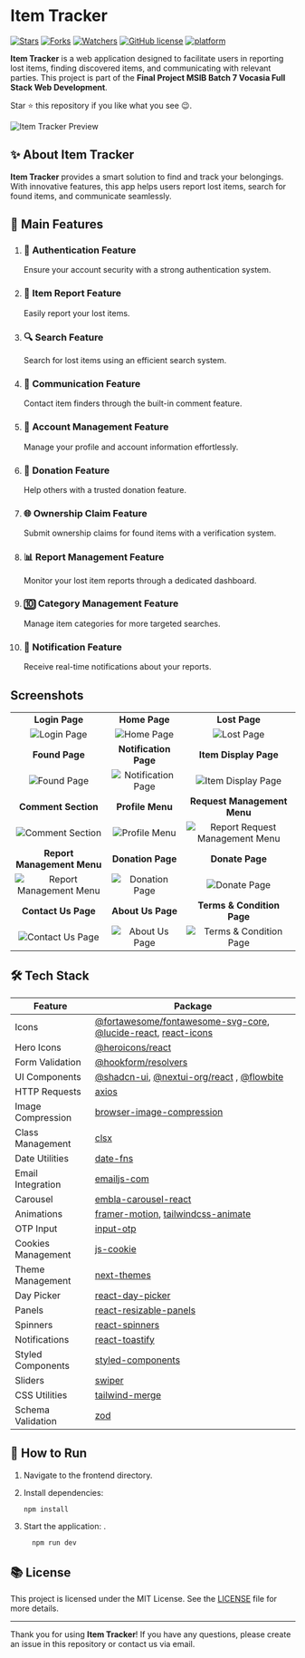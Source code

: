 ﻿# Item Tracker

[![Stars](https://img.shields.io/github/stars/capstone-project-vocasia-group-5/frontend-item-tracker.svg)](https://github.com/capstone-project-vocasia-group-5/frontend-item-tracker/stargazers)
[![Forks](https://img.shields.io/github/forks/capstone-project-vocasia-group-5/frontend-item-tracker.svg)](https://github.com/capstone-project-vocasia-group-5/frontend-item-tracker/network/members)
[![Watchers](https://img.shields.io/github/watchers/capstone-project-vocasia-group-5/frontend-item-tracker.svg)](https://github.com/capstone-project-vocasia-group-5/frontend-item-tracker/watchers)
[![GitHub license](https://img.shields.io/badge/License-MIT-blue.svg)](https://github.com/capstone-project-vocasia-group-5/frontend-item-tracker/blob/main/LICENSE)
[![platform](https://img.shields.io/badge/platform-MERN-blue.svg)](https://mern.io/)

**Item Tracker** is a web application designed to facilitate users in reporting lost items, finding discovered items, and communicating with relevant parties. This project is part of the **Final Project MSIB Batch 7 Vocasia Full Stack Web Development**.

Star ⭐ this repository if you like what you see 😉.

![Item Tracker Preview](https://s3-alpha-sig.figma.com/img/f912/c15e/6626a499fb9fc152b84c0550291f7c2c?Expires=1735516800&Key-Pair-Id=APKAQ4GOSFWCVNEHN3O4&Signature=I2unOfzfx3yLVPYxYToqXuXyYzVu-qkf-ikyS4h1cuXjK-h6LTA0odHIjnyMD4UHno59ntn27C1ZT~KUvtXI7XcWN1VWUXOmTMIFaz9BTX4oJo466a8K-CuunsQiiCg-0POeKeUlCfjgu24iHie7Ee7-uqPiprr33uUxNrI9fi4NuRUz1zwemy~R2F-5igYyUdO7NcQKJccAbLHdk4uYTFxjL8UYhQxx4fgOzBEqBqMqIPD7i2Dq6YENeDxFwBDLDTwXFpNc5BlCYcT553I7Z6wR~z5EpIXZT-2f0T2nCm7bLgSaDnFFwObEeQCLMabRDxDRbNdZrMQq1QVy58pEaA__)

## ✨ About Item Tracker

**Item Tracker** provides a smart solution to find and track your belongings. With innovative features, this app helps users report lost items, search for found items, and communicate seamlessly.

## 🏦 Main Features

1. ### 🔐 Authentication Feature

   Ensure your account security with a strong authentication system.

2. ### 📃 Item Report Feature

   Easily report your lost items.

3. ### 🔍 Search Feature

   Search for lost items using an efficient search system.

4. ### 💬 Communication Feature

   Contact item finders through the built-in comment feature.

5. ### 🔧 Account Management Feature

   Manage your profile and account information effortlessly.

6. ### 🙌 Donation Feature

   Help others with a trusted donation feature.

7. ### 🌐 Ownership Claim Feature

   Submit ownership claims for found items with a verification system.

8. ### 📊 Report Management Feature

   Monitor your lost item reports through a dedicated dashboard.

9. ### 🔟 Category Management Feature

   Manage item categories for more targeted searches.

10. ### 🔔 Notification Feature
    Receive real-time notifications about your reports.

## Screenshots

|                                                                                                                                                                                                                                                                                                                                                                                                                                                                                                                                 |                                                                                                                                                                                                                                                                                                                                                                                                                                                                                                                            |                                                                                                                                                                                                                                                                                                                                                                                                                                                                                                                                         |
| :-----------------------------------------------------------------------------------------------------------------------------------------------------------------------------------------------------------------------------------------------------------------------------------------------------------------------------------------------------------------------------------------------------------------------------------------------------------------------------------------------------------------------------: | :------------------------------------------------------------------------------------------------------------------------------------------------------------------------------------------------------------------------------------------------------------------------------------------------------------------------------------------------------------------------------------------------------------------------------------------------------------------------------------------------------------------------: | :-------------------------------------------------------------------------------------------------------------------------------------------------------------------------------------------------------------------------------------------------------------------------------------------------------------------------------------------------------------------------------------------------------------------------------------------------------------------------------------------------------------------------------------: |
|                                                                                                                                                                                                                                                         **Login Page**                                                                                                                                                                                                                                                          |                                                                                                                                                                                                                                                       **Home Page**                                                                                                                                                                                                                                                        |                                                                                                                                                                                                                                                              **Lost Page**                                                                                                                                                                                                                                                              |
|       ![Login Page](https://s3-alpha-sig.figma.com/img/b156/9eaf/3cd3ef1f8eef1ad07719d5a29671bd05?Expires=1735516800&Key-Pair-Id=APKAQ4GOSFWCVNEHN3O4&Signature=a0RFuiUtX7WFGJqXPXn15ljUChu~uTDx6kPq20p7UKfbysUpafUpcC3~psin31z~aovnFLxk2Z-5fbDzN4-fS~seUznUh6TQoCfdfLq0yokWbtF841ghKGYTx2i-QmfCeJL67Pn~JYq3lj4ONsIHLXY3sofdfTf7vWB1mFpE5liOdzGxu2E-gMY7JWW3MmAzW-a5~OqFVbPxYko4xN0aGHsHx7srH-5hHydmP4JTFb5-P25H29segFxorwZfjGWmhOyphxSvcYacJ6UdlhDI8qyXPNVCmPzZxaJjzW~dnIuUeUFQREKlv1ftFQW0eVN6sdWExnPGierV-EjA8Yia-w__)       |     ![Home Page](https://s3-alpha-sig.figma.com/img/f912/c15e/6626a499fb9fc152b84c0550291f7c2c?Expires=1735516800&Key-Pair-Id=APKAQ4GOSFWCVNEHN3O4&Signature=I2unOfzfx3yLVPYxYToqXuXyYzVu-qkf-ikyS4h1cuXjK-h6LTA0odHIjnyMD4UHno59ntn27C1ZT~KUvtXI7XcWN1VWUXOmTMIFaz9BTX4oJo466a8K-CuunsQiiCg-0POeKeUlCfjgu24iHie7Ee7-uqPiprr33uUxNrI9fi4NuRUz1zwemy~R2F-5igYyUdO7NcQKJccAbLHdk4uYTFxjL8UYhQxx4fgOzBEqBqMqIPD7i2Dq6YENeDxFwBDLDTwXFpNc5BlCYcT553I7Z6wR~z5EpIXZT-2f0T2nCm7bLgSaDnFFwObEeQCLMabRDxDRbNdZrMQq1QVy58pEaA__)     |           ![Lost Page](https://s3-alpha-sig.figma.com/img/6d70/1a9f/4bf7b6c56dceb6fde95f1077879c3e71?Expires=1735516800&Key-Pair-Id=APKAQ4GOSFWCVNEHN3O4&Signature=NZfdnBVc~72B4baLEYGg6-uTJMDMVVmHrR97l6vAf258UtRvIKlCzlrBlTGxUiF--B60ltKw0~sIslRgL75MF~X5Scrh08rhiCojJdlyQLY3G5wri~ZOUd4JCRa1gUCfvZhWsUqMYIRBjmRMHR1xrmVOcjuCg2LueBahX15-TJbB1qSUMLQYA9b76O7qWGoeSoZ6ZvqAc9W6ofmv803SdLo9RDKiz0qrP6LMWdXFPrkjAPPmeGyttXnzG97gNDdwiFgujLJ9PoGdq~o-xQowksPxu~dXh~P8nR9hX4OE8jxHYzoTb3JJZgnpgks6fAAbi7ZYJxauXkfo7XbzScp~JA__)            |
|                                                                                                                                                                                                                                                         **Found Page**                                                                                                                                                                                                                                                          |                                                                                                                                                                                                                                                   **Notification Page**                                                                                                                                                                                                                                                    |                                                                                                                                                                                                                                                          **Item Display Page**                                                                                                                                                                                                                                                          |
|       ![Found Page](https://s3-alpha-sig.figma.com/img/0ff8/da5e/bb33362d13c7d7a48aa0b67934cf9168?Expires=1735516800&Key-Pair-Id=APKAQ4GOSFWCVNEHN3O4&Signature=XxKUIHkN99qab1eTNjs3HPAbZ9QAvov9dp9cF9T83SO2M5CaAmyepcvVV31Tc6kSoncUa6fdVccBiys3fmQFADvO5t~u-ctySLTvszRPxdhaF4NP4Pn3o7cGRLXlIgsNK2kN0MOcUTUUqM0sjOL-Bdy1iqajJw1Vv1ZX2ieD0talKX3yDGEIGlDKMsCswJDTgJHfdf7ygBfzS6oHBajbTUMc~NVnwB7-ZCDb7org~3Nn7PkWxGfXSXkWwP9yU4h-4mq43YTxHra66aZykFBVMdLKwAxwY6~8DEe4BCsMdbVKZ0tBBe2gm9-LvVDMYjPEjFZ630txC39qM6NBmXZ5Iw__)       | ![Notification Page](https://s3-alpha-sig.figma.com/img/e05e/dd33/d1b73831d04516c6363b6673403eecab?Expires=1735516800&Key-Pair-Id=APKAQ4GOSFWCVNEHN3O4&Signature=nrvOuntBXmnmgU63uboiiOVCq71y8koYhg0lZQQBSL9zO37aMX-sNbpITbckLJeAXdkk~5mmzpMxeKJMmMXf4iodjTOwYwP1FCnMw9qvOswujYhGpk5aMA-t8hSgpNBCa4fBthoXxg923jtC2frTtkVR81LGSVBkqjPraAmjfURRNiQjWoy~ScaN-xfzMj73rVAtIOeh3mJrHcx3k2jYfacxSt~3RFquJnCYdpgOIJgJD-qG~69uLfYXaFZCCJUXpG8M0yzrV1KKUYi1CzUjQ6vr1EffjH-Z9fcUyRdBLXRjbPVvEiYC4~iCbX8jVd3131-xbGouIDRpZmpXf1e23g__) |       ![Item Display Page](https://s3-alpha-sig.figma.com/img/093d/253f/8ee9919535d3b42c1903af8c4974877b?Expires=1735516800&Key-Pair-Id=APKAQ4GOSFWCVNEHN3O4&Signature=l7PzgXkQTSNtd2WKMoayu5BV3O02Cwg24tHbLY5M-Zb35i-VWWpE9RT1XRSX1SkEgsb8miPTmSKVIiR0Xgr4oExwwM5OmfSJ7jl0mwfAIjTJsEu2gSnKx4-vvnDOAqZ0P70Z8Rkx-5CNlEYJlQBmoaHIhktOuRPmdyLYMFtWGUsYHUQ-~bB9neI65vJQd09sqG828cjvzaLxBJJesEKS04gAWJh4SE6b9~358OYSWqZMg~y~V7WtyyYXoDv5DV4UJqaGnQc4s6WwYM6PqwHpTBiVlXGhoR00FfF195sHyEQbKK7fiMWl808JTrD42OVFWSIKmpMNqqN6zuLXZM6g0g__)        |
|                                                                                                                                                                                                                                                       **Comment Section**                                                                                                                                                                                                                                                       |                                                                                                                                                                                                                                                      **Profile Menu**                                                                                                                                                                                                                                                      |                                                                                                                                                                                                                                                       **Request Management Menu**                                                                                                                                                                                                                                                       |
|    ![Comment Section](https://s3-alpha-sig.figma.com/img/3668/fb39/7217be6b5b1492a1960461111c1ae06d?Expires=1735516800&Key-Pair-Id=APKAQ4GOSFWCVNEHN3O4&Signature=ZVZX~~3RRcrkLrp6tccYKJMnGqQws6k2a~mDtWGs6kkcnL9AeriX-6YT~NbT74RDNM9e95IvlEb93X0Htc4oNaO40Ha3E3KJqqqZiY3uEYqbsLYUmuMH-w2KmZ538Honu3PKBDSBhRD7u89PfeCfLKw7OjHTdrLdZ-Qtl-rRLdOmLg1q~nxp8JLF0uCp6HMzfZF2Py-WOjcmNYBqxRVmZW1Elyr-ie9RPvFJOBWVzWjt3fEBXX79W-Afl1Mia5PJcsRNMAbHMrGRl4Bf3DGF-Y9~x7Zy~6pfaHknhEQ-WQIOJrrti9qUU0FZHVFpt8Mf2n6E378wz-gcgLN5xp7GRA__)     |   ![Profile Menu](https://s3-alpha-sig.figma.com/img/f1fd/7d1e/16d22c6bc0e3b344eaafce7c7cb02d24?Expires=1735516800&Key-Pair-Id=APKAQ4GOSFWCVNEHN3O4&Signature=A-fYDXT51gcTX2bkM3sMt-CjHbn3AFYmIBU2HOqok3Y0y6zzpIyZnzKcJiSnyHhxejiK79IP-3qaNnyr72je5UoU-ekXa9WW~OrGOIHpPejlFe1B12-XJ1hKVtyEcEREyfrVkpdON3a6xatU1L1dj2w-a0owasbS8mcOaK3ZBAQ2IwF8BNiMskVBHXcHV9R8mnPdZePcIfVIksUGIpRfNd62p1ai7mafj883CG4CG5EYCBgAknZZyxvAFR0C6~cUxlpItQsF9ViGBnxiALSJcymEJIcib5DM1V33zObivYHaLRHp-Y4KL61xuC6~8MjOe9aw2ACXC5dsOS3eOeqx0A__)    | ![Report Request Management Menu](https://s3-alpha-sig.figma.com/img/85ef/217f/4aa5cfd868865b068be7071a021327ec?Expires=1735516800&Key-Pair-Id=APKAQ4GOSFWCVNEHN3O4&Signature=cApK-CGcoe2Np8j5PF5ImcZ~b9px1-ybeo0rJionGvomqLZFq~HK2o8m9mpYDkT6Rzv7HKLwBvmTxy1ghC5w4x0ww8z6lqxIq4gNZCEV45nN8Da3GNJEswIZhJAYfbpDOsfJ7hn8MnCI36muzAWZnv1ML8uVWz1IdpdNedPubCocUE-boL1Lvyivgg6zI~erQuQj8p3mbB466XRRDY5fV-1gbzqcgR4Jos~3vcUJCqo8KTkJ28dfs-qhgC8fpAJIjQC9QIM5leZKPOuxF0QF033RzuQaDIoOo1RcO05idme-UHOl4K2f0SCEy-zVIkklYCW9NHUzcalSvtvEZqJY8w__) |
|                                                                                                                                                                                                                                                   **Report Management Menu**                                                                                                                                                                                                                                                    |                                                                                                                                                                                                                                                     **Donation Page**                                                                                                                                                                                                                                                      |                                                                                                                                                                                                                                                             **Donate Page**                                                                                                                                                                                                                                                             |
| ![Report Management Menu](https://s3-alpha-sig.figma.com/img/f357/ae64/f3c516202d0529e47353a53e381c8622?Expires=1735516800&Key-Pair-Id=APKAQ4GOSFWCVNEHN3O4&Signature=jgLr3Xm1Q5K6jdUsitwoNbtC2XUm2BgK3P26TdOH0LIZjLhI721ewVXYFNdIgVcvtVtgsd2NxfhzE7ALdEPgSuGyZ2jvaOwKI~uMdEYKoGk5wUWnG3bhbtyf92NhXnUlIgxywDNQGlmFYJMxCUV1-PF3zosP9DMheLaFclj0Np-7cMlbE2n0iVVVDtYwdO9Xfl2gK~t-XQ8F0MCOVrH06S~DYTRSHZAtKYZPRdiVL7rs9LNz2Mhr9Ylsp5jCw6wY~8XqDENs23kosGui~eC5gDzOu2121BvyoQQqlslFolkMNcMD5AsHTupRLVV6zhuwNcODAMRLfOBQnKIP4N5IXA__) |   ![Donation Page](https://s3-alpha-sig.figma.com/img/3add/041c/1237a2490ffebe8e5628d94cc7e6ad2d?Expires=1735516800&Key-Pair-Id=APKAQ4GOSFWCVNEHN3O4&Signature=cnSboFFWD3BdMI02LI8tDJ-a5lpG79bd16mvaHS-IdQYqQkyk82zYzQ8YAN9f6qDFtsLUkAJQEMFq6Q4lW3CSxIYiK1oDArxPP6m~kRro~QGFxO7Vn~EzY5ikt3FIpCLQ7h57arfv-knWSYeKh9Nx~WG34AI8s5mbqafd18Q0SMQFHcKmsFhTyfQ8lhNtADJD72KoEmUED5GD6WQzSdHfopse58aF21v~0klIBIOjAB8Ou~tFwxL0EjEhnxyt~EgyixruNkbxx9eXbkZmg026soA-d7oH20xY1HPwnLRCR5-dDP0Fkj2HXxwSx7NHyjNDK57Hg0o827CtKStDiGrmQ__)   |          ![Donate Page](https://s3-alpha-sig.figma.com/img/1855/8958/f529de033048eadaf2a54ddc036d7b87?Expires=1735516800&Key-Pair-Id=APKAQ4GOSFWCVNEHN3O4&Signature=qfUM18pBWGSH4wTd1puc0IcCyl1-1QqS88T0uFFtQa2zthcvkw5O-VS8-mKmNy2Ht7rz~-tfBmGytivoArDLX7yh1jjMwBUo3~XzbfpxeHL9~1loo6tyF2ux9RaMYIIo43aQMDuxAxHU9jv0YzKcOKKCevmyBVi~QoUhjG1rfJRIYc02IGYz8q0~6kt-kYvbZX-o1i4P0dfpBg5dt~r4zUlxfot7UlCHvL-4JcwlQo4WofERblT50t5avJxgoWw0wcObkQDO2m04T26nkbr3Wuoag0sKlQ8uFmuVFhzJMSMxyvGR9tDpDGN1t-Ac~KVokxV8QsddoOxIPEdhmT-G5A__)           |
|                                                                                                                                                                                                                                                       **Contact Us Page**                                                                                                                                                                                                                                                       |                                                                                                                                                                                                                                                     **About Us Page**                                                                                                                                                                                                                                                      |                                                                                                                                                                                                                                                       **Terms & Condition Page**                                                                                                                                                                                                                                                        |
|    ![Contact Us Page](https://s3-alpha-sig.figma.com/img/d80c/d4a2/362fc0910b81f76e4b9b36af66142b61?Expires=1735516800&Key-Pair-Id=APKAQ4GOSFWCVNEHN3O4&Signature=e3o0nCi3iurXcbsSTt6WSx70hHgsT7-YpXLurx-~IXt6ahmxe0sw72a9XRYUI~cqu6CDQqN6wmmr0AuqZX-vvDdVO5PT7VnEHz~0lmNRjlWMWYEwWBjblT6PFoK1LnQe9AsQlrr3GBvzM1trlGiVv2Q-yHEvvUL~lSHpGFikO1fbz7LDAa6TgurttVK3cJYBH7fv2pgJG5gqiqCQWsSxh~qK44Hawwn9CfOg-whxHnbIg6AS9SGH62wNEtV9vAnOJFMmQni-bXECyAng3WQ8CpSU8j0dac5xySpcHF6oS3kbWJvWXbaZgbvuuwI8-DMjJL8SRe0GxKlF5KV13bPjvw__)     |   ![About Us Page](https://s3-alpha-sig.figma.com/img/7401/a90a/86a7a7339da5fefbf240ae40a05a21f9?Expires=1735516800&Key-Pair-Id=APKAQ4GOSFWCVNEHN3O4&Signature=qDNRFe0IRLCDangz3D2-BQUVp6z9VcpuC4dTn~L89tMtT~OLYFPsW~hKPphEYVY4Mov84ziDOXCpHzVsFUacV~mnMTI4xcYcvNkYQ2nT99yo-1v7xFqKIzH~AeSApwC08PYPQ8US0PL90vpqBDEapHbXXR2uEI7cH1lNCAWwL-errMI83Dav6ZouZiAX9DOyjx5-09TUMVAGCNI8EtlmnXvxklQlamS1fWlMdDcmWkQpcnEmcgyz8~9mHK8TVM2VU5uP-PV5XlyguK2dEQSSUfm3PDOMvMN9V7AhviFocpw~uHBAL66QKxjbotHLRy8cM0DHXknYSprPPEQHI53zaQ__)   |     ![Terms & Condition Page](https://s3-alpha-sig.figma.com/img/15bf/38cb/25fa87722d681889cb0b55d62a85d62b?Expires=1735516800&Key-Pair-Id=APKAQ4GOSFWCVNEHN3O4&Signature=TZqWkrUkWbWxgBDZbZiVc2al2~vXNWLCLX6aa0UCJ2WrLqzZeKIwUqWJ0kEzjAaf6Xh~6hsNhpHFekpWdNyjUWUo1NjBJ5YxGDTV7Z5FR8AKCAYoA9vw02iOLGhKYLKSSNp8ddfrh4zva7EDGj5SdUXU8sBdOjvwYFj8qFvZY1t87AYwHxlrqn2gAfLTKYd2fNlmyvpAqtxmWTqC5ikqK1QsSUexspVjuBEWg2MAlPBYaAPKPDtoha7syjdtIOIkVpHjy767-P-yUCmg45xgEtElOPFDK0~KzbZ7zBe6KEPA0MvyV3rYOqcw3bMd~VJAb-Pf1mnCTCnpMy9cL0EjVg__)     |

## 🛠️ Tech Stack

| Feature            | Package                                                                                                                                                       |
| ------------------ | ------------------------------------------------------------------------------------------------------------------------------------------------------------- |
| Icons              | [@fortawesome/fontawesome-svg-core](https://fontawesome.com), [@lucide-react](https://lucide.dev/), [react-icons](https://react-icons.github.io/react-icons/) |
| Hero Icons         | [@heroicons/react](https://heroicons.dev/)                                                                                                                    |
| Form Validation    | [@hookform/resolvers](https://react-hook-form.com/)                                                                                                           |
| UI Components      | [@shadcn-ui](https://ui.shadcn.com/), [@nextui-org/react](https://nextui.org/) , [@flowbite](https://flowbite.com/)                                           |
| HTTP Requests      | [axios](https://axios-http.com)                                                                                                                               |
| Image Compression  | [browser-image-compression](https://www.npmjs.com/package/browser-image-compression)                                                                          |
| Class Management   | [clsx](https://www.npmjs.com/package/clsx)                                                                                                                    |
| Date Utilities     | [date-fns](https://date-fns.org/)                                                                                                                             |
| Email Integration  | [emailjs-com](https://www.emailjs.com/)                                                                                                                       |
| Carousel           | [embla-carousel-react](https://www.embla-carousel.com/)                                                                                                       |
| Animations         | [framer-motion](https://www.framer.com/motion/), [tailwindcss-animate](https://www.npmjs.com/package/tailwindcss-animate)                                     |
| OTP Input          | [input-otp](https://www.npmjs.com/package/input-otp)                                                                                                          |
| Cookies Management | [js-cookie](https://www.npmjs.com/package/js-cookie)                                                                                                          |
| Theme Management   | [next-themes](https://www.npmjs.com/package/next-themes)                                                                                                      |
| Day Picker         | [react-day-picker](https://react-day-picker.js.org/)                                                                                                          |
| Panels             | [react-resizable-panels](https://www.npmjs.com/package/react-resizable-panels)                                                                                |
| Spinners           | [react-spinners](https://www.npmjs.com/package/react-spinners)                                                                                                |
| Notifications      | [react-toastify](https://fkhadra.github.io/react-toastify/)                                                                                                   |
| Styled Components  | [styled-components](https://styled-components.com/)                                                                                                           |
| Sliders            | [swiper](https://swiperjs.com/)                                                                                                                               |
| CSS Utilities      | [tailwind-merge](https://www.npmjs.com/package/tailwind-merge)                                                                                                |
| Schema Validation  | [zod](https://zod.dev/)                                                                                                                                       |

## 🚀 How to Run

1. Navigate to the frontend directory.

2. Install dependencies:
   ```bash
   npm install
   ```
3. Start the application: .
   ```bash
     npm run dev
   ```

## 📚 License

This project is licensed under the MIT License. See the [LICENSE](LICENSE) file for more details.

---

Thank you for using **Item Tracker**! If you have any questions, please create an issue in this repository or contact us via email.
